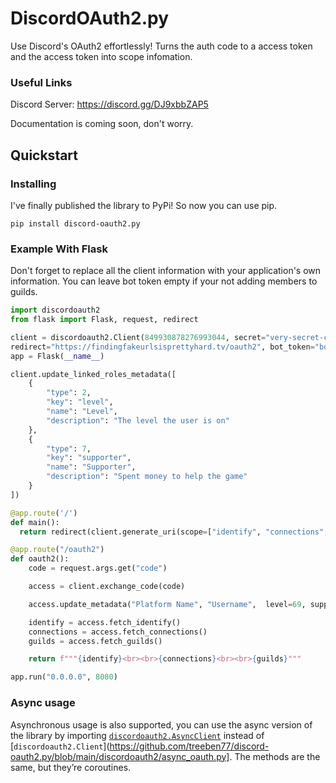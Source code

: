 # DiscordOAuth2.py
Use Discord's OAuth2 effortlessly! Turns the auth code to a access token and the access token into scope infomation.

### Useful Links
Discord Server: https://discord.gg/DJ9xbbZAP5

Documentation is coming soon, don't worry.

## Quickstart
### Installing
I've finally published the library to PyPi! So now you can use pip.
```
pip install discord-oauth2.py
```

### Example With Flask
Don't forget to replace all the client information with your application's own information. You can leave bot token empty if your not adding members to guilds.
```py
import discordoauth2
from flask import Flask, request, redirect

client = discordoauth2.Client(849930878276993044, secret="very-secret-code",
redirect="https://findingfakeurlsisprettyhard.tv/oauth2", bot_token="bot-token-only-required-for-guild-joining-or-updating-linked-roles-metadata")
app = Flask(__name__)

client.update_linked_roles_metadata([
    {
        "type": 2,
        "key": "level",
        "name": "Level",
        "description": "The level the user is on"
    },
    {
        "type": 7,
        "key": "supporter",
        "name": "Supporter",
        "description": "Spent money to help the game"
    }
])

@app.route('/')
def main():
  return redirect(client.generate_uri(scope=["identify", "connections", "guilds", "role_connections.write"]))

@app.route("/oauth2")
def oauth2():
    code = request.args.get("code")

    access = client.exchange_code(code)

    access.update_metadata("Platform Name", "Username",  level=69, supporter=True)

    identify = access.fetch_identify()
    connections = access.fetch_connections()
    guilds = access.fetch_guilds()

    return f"""{identify}<br><br>{connections}<br><br>{guilds}"""

app.run("0.0.0.0", 8080)
```

### Async usage
Asynchronous usage is also supported, you can use the async version of the library by importing [`discordoauth2.AsyncClient`](https://github.com/treeben77/discord-oauth2.py/blob/main/discordoauth2/sync_oauth.py) instead of [`discordoauth2.Client`](https://github.com/treeben77/discord-oauth2.py/blob/main/discordoauth2/async_oauth.py]. The methods are the same, but they’re coroutines.
